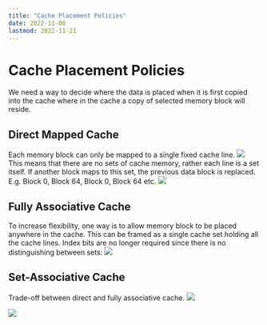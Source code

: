 ```yaml
---
title: "Cache Placement Policies"
date: 2022-11-08
lastmod: 2022-11-21
---
```

# Cache Placement Policies
We need a way to decide where the data is placed when it is first copied into the cache where in the cache a copy of selected memory block will reside.
## Direct Mapped Cache
Each memory block can only be mapped to a single fixed cache line. 
![](https://i.imgur.com/T4JrNrk.png)
This means that there are no sets of cache memory, rather each line is a set itself. If another block maps to this set, the previous data block is replaced. E.g. Block 0, Block 64, Block 0, Block 64 etc. 
![](https://i.imgur.com/KK4AaiZ.png)
## Fully Associative Cache
To increase flexibility, one way is to allow memory block to be placed anywhere in the cache. This can be framed as a single cache set holding all the cache lines. Index bits are no longer required since there is no distinguishing between sets:
![](https://i.imgur.com/U7gSm11.png)
## Set-Associative Cache
Trade-off between direct and fully associative cache.
![](https://i.imgur.com/HNweHLU.png)

![](https://i.imgur.com/VvQ2UVe.png)
